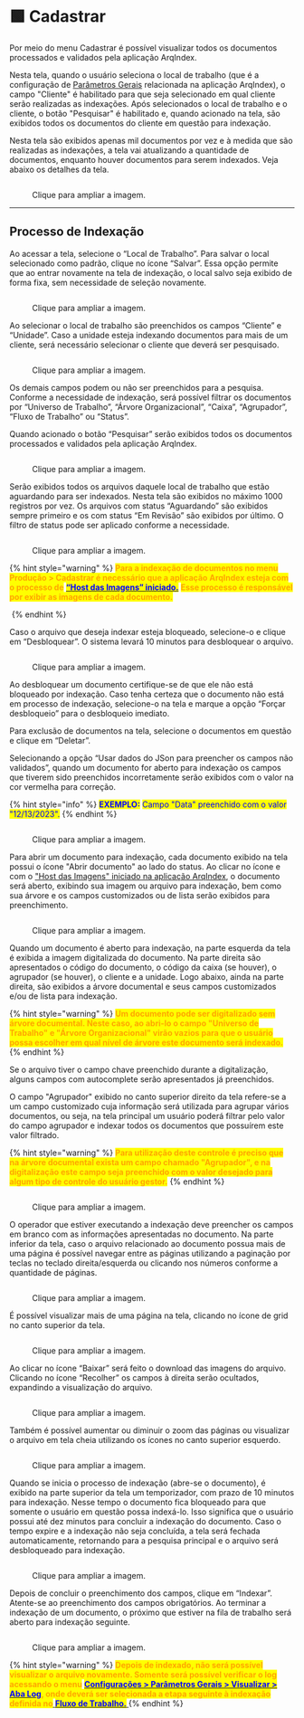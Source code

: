 # 🟩 Cadastrar

Por meio do menu Cadastrar é possível visualizar todos os documentos processados e validados pela aplicação ArqIndex.&#x20;

Nesta tela, quando o usuário seleciona o local de trabalho (que é a configuração de [Parâmetros Gerais](configuracoes/parametros-gerais.md) relacionada na aplicação ArqIndex), o campo "Cliente" é habilitado para que seja selecionado em qual cliente serão realizadas as indexações. Após selecionados o local de trabalho e o cliente, o botão "Pesquisar" é habilitado e, quando acionado na tela, são exibidos todos os documentos do cliente em questão para indexação.

Nesta tela são exibidos apenas mil documentos por vez e à medida que são realizadas as indexações, a tela vai atualizando a quantidade de documentos, enquanto houver documentos para serem indexados. Veja abaixo os detalhes da tela.

<figure><img src="../.gitbook/assets/cad01.png" alt=""><figcaption><p>Clique para ampliar a imagem.</p></figcaption></figure>

***

## Processo de Indexação&#x20;

Ao acessar a tela, selecione o “Local de Trabalho”. Para salvar o local selecionado como padrão, clique no ícone “Salvar”. Essa opção permite que ao entrar novamente na tela de indexação, o local salvo seja exibido de forma fixa, sem necessidade de seleção novamente.&#x20;

<figure><img src="../.gitbook/assets/cad02.png" alt=""><figcaption><p>Clique para ampliar a imagem.</p></figcaption></figure>

Ao selecionar o local de trabalho são preenchidos os campos “Cliente” e “Unidade”. Caso a unidade esteja indexando documentos para mais de um cliente, será necessário selecionar o cliente que deverá ser pesquisado.

<figure><img src="../.gitbook/assets/cad03.png" alt=""><figcaption><p>Clique para ampliar a imagem.</p></figcaption></figure>

Os demais campos podem ou não ser preenchidos para a pesquisa. Conforme a necessidade de indexação, será possível filtrar os documentos por “Universo de Trabalho”, “Árvore Organizacional”, “Caixa”, “Agrupador”, “Fluxo de Trabalho” ou “Status”.&#x20;

Quando acionado o botão “Pesquisar” serão exibidos todos os documentos processados e validados pela aplicação ArqIndex.

<figure><img src="../.gitbook/assets/cad04.png" alt=""><figcaption><p>Clique para ampliar a imagem.</p></figcaption></figure>

Serão exibidos todos os arquivos daquele local de trabalho que estão aguardando para ser indexados. Nesta tela são exibidos no máximo 1000 registros por vez. Os arquivos com status “Aguardando” são exibidos sempre primeiro e os com status “Em Revisão” são exibidos por último. O filtro de status pode ser aplicado conforme a necessidade.  &#x20;

<figure><img src="../.gitbook/assets/cad05.png" alt=""><figcaption><p>Clique para ampliar a imagem.</p></figcaption></figure>

{% hint style="warning" %}
<mark style="color:orange;">**Para a indexação de documentos no menu Produção > Cadastrar é necessário que a aplicação ArqIndex esteja com o processo de**</mark> [<mark style="color:blue;">**“Host das Imagens” iniciado.**</mark>](configuracoes/aplicativo-arqindex.md) <mark style="color:orange;">**Esse processo é responsável por exibir as imagens de cada documento.**</mark> [  ](configuracoes/aplicativo-arqindex.md)

<img src="../.gitbook/assets/cad06.png" alt="" data-size="original">
{% endhint %}

Caso o arquivo que deseja indexar esteja bloqueado, selecione-o e clique em “Desbloquear”. O sistema levará 10 minutos para desbloquear o arquivo.&#x20;

<figure><img src="../.gitbook/assets/cad07.png" alt=""><figcaption><p>Clique para ampliar a imagem.</p></figcaption></figure>

Ao desbloquear um documento certifique-se de que ele não está bloqueado por indexação. Caso tenha certeza que o documento não está em processo de indexação, selecione-o na tela e marque a opção “Forçar desbloqueio” para o desbloqueio imediato.&#x20;

Para exclusão de documentos na tela, selecione o documentos em questão e clique em “Deletar”.&#x20;

Selecionando a opção “Usar dados do JSon para preencher os campos não validados”, quando um documento for aberto para indexação os campos que tiverem sido preenchidos incorretamente serão exibidos com o valor na cor vermelha para correção.   &#x20;

{% hint style="info" %}
<mark style="color:blue;">**EXEMPLO:**</mark> <mark style="color:blue;"></mark><mark style="color:blue;">Campo "Data" preenchido com o valor "12/13/2023".</mark>
{% endhint %}

<figure><img src="../.gitbook/assets/cad08.png" alt=""><figcaption><p>Clique para ampliar a imagem.</p></figcaption></figure>

Para abrir um documento para indexação, cada documento exibido na tela possui o ícone "Abrir documento" ao lado do status. Ao clicar no ícone e com o ["Host das Imagens" iniciado na aplicação ArqIndex](configuracoes/aplicativo-arqindex.md#processos), o documento será aberto, exibindo sua imagem ou arquivo para indexação, bem como sua árvore e os campos customizados ou de lista serão exibidos para preenchimento.&#x20;

<figure><img src="../.gitbook/assets/cad09.png" alt=""><figcaption><p>Clique para ampliar a imagem.</p></figcaption></figure>

Quando um documento é aberto para indexação, na parte esquerda da tela é exibida a imagem digitalizada do documento. Na parte direita são apresentados o código do documento, o código da caixa (se houver), o agrupador (se houver), o cliente e a unidade. Logo abaixo, ainda na parte direita, são exibidos a árvore documental e seus campos customizados e/ou de lista para indexação.

{% hint style="warning" %}
<mark style="color:orange;">**Um documento pode ser digitalizado sem árvore documental. Neste caso, ao abri-lo o campo "Universo de Trabalho" e "Árvore Organizacional" virão vazios para que o usuário possa escolher em qual nível de árvore este documento será indexado.**</mark>&#x20;
{% endhint %}

Se o arquivo tiver o campo chave preenchido durante a digitalização, alguns campos com autocomplete serão apresentados já preenchidos.&#x20;

O campo "Agrupador" exibido no canto superior direito da tela refere-se a um campo customizado cuja informação será utilizada para agrupar vários documentos, ou seja, na tela principal um usuário poderá filtrar pelo valor do campo agrupador e indexar todos os documentos que possuírem este valor filtrado.&#x20;

{% hint style="warning" %}
<mark style="color:orange;">**Para utilização deste controle é preciso que na árvore documental exista um campo chamado "Agrupador", e na digitalização este campo seja preenchido com o valor desejado para algum tipo de controle do usuário gestor.**</mark>&#x20;
{% endhint %}

<figure><img src="../.gitbook/assets/cad10.png" alt=""><figcaption><p>Clique para ampliar a imagem.</p></figcaption></figure>

O operador que estiver executando a indexação deve preencher os campos em branco com as informações apresentadas no documento. Na parte inferior da tela, caso o arquivo relacionado ao documento possua mais de uma página é possível navegar entre as páginas utilizando a paginação por teclas no teclado direita/esquerda ou clicando nos números conforme a quantidade de páginas. &#x20;

<figure><img src="../.gitbook/assets/cad11.png" alt=""><figcaption><p>Clique para ampliar a imagem.</p></figcaption></figure>

É possível visualizar mais de uma página na tela, clicando no ícone de grid no canto superior da tela. &#x20;

<figure><img src="../.gitbook/assets/cad12.png" alt=""><figcaption><p>Clique para ampliar a imagem.</p></figcaption></figure>

Ao clicar no ícone “Baixar” será feito o download das imagens do arquivo. Clicando no ícone “Recolher” os campos à direita serão ocultados, expandindo a visualização do arquivo.&#x20;

<figure><img src="../.gitbook/assets/cad13.png" alt=""><figcaption><p>Clique para ampliar a imagem.</p></figcaption></figure>

Também é possível aumentar ou diminuir o zoom das páginas ou visualizar o arquivo em tela cheia utilizando os ícones no canto superior esquerdo.  &#x20;

<figure><img src="../.gitbook/assets/cad14.png" alt=""><figcaption><p>Clique para ampliar a imagem.</p></figcaption></figure>

Quando se inicia o processo de indexação (abre-se o documento), é exibido na parte superior da tela um temporizador, com prazo de 10 minutos para indexação. Nesse tempo o documento fica bloqueado para que somente o usuário em questão possa indexá-lo. Isso significa que o usuário possui até dez minutos para concluir a indexação do documento. Caso o tempo expire e a indexação não seja concluída, a tela será fechada automaticamente, retornando para a pesquisa principal e o arquivo será desbloqueado para indexação.  &#x20;

<figure><img src="../.gitbook/assets/cad15.png" alt=""><figcaption><p>Clique para ampliar a imagem.</p></figcaption></figure>

Depois de concluir o preenchimento dos campos, clique em “Indexar”. Atente-se ao preenchimento dos campos obrigatórios. Ao terminar a indexação de um documento, o próximo que estiver na fila de trabalho será aberto para indexação seguinte. &#x20;

<figure><img src="../.gitbook/assets/cad16.png" alt=""><figcaption><p>Clique para ampliar a imagem.</p></figcaption></figure>

{% hint style="warning" %}
<mark style="color:orange;">**Depois de indexado, não será possível visualizar o arquivo novamente. Somente será possível verificar o log acessando o menu**</mark> [<mark style="color:blue;">**Configurações > Parâmetros Gerais > Visualizar > Aba Log**</mark>](configuracoes/#parametros-gerais)<mark style="color:orange;">**, onde deverá ser selecionada a etapa seguinte à indexação definida no**</mark>[ <mark style="color:blue;">**Fluxo de Trabalho.**</mark> ](configuracoes/#fluxo-de-trabalho)
{% endhint %}

